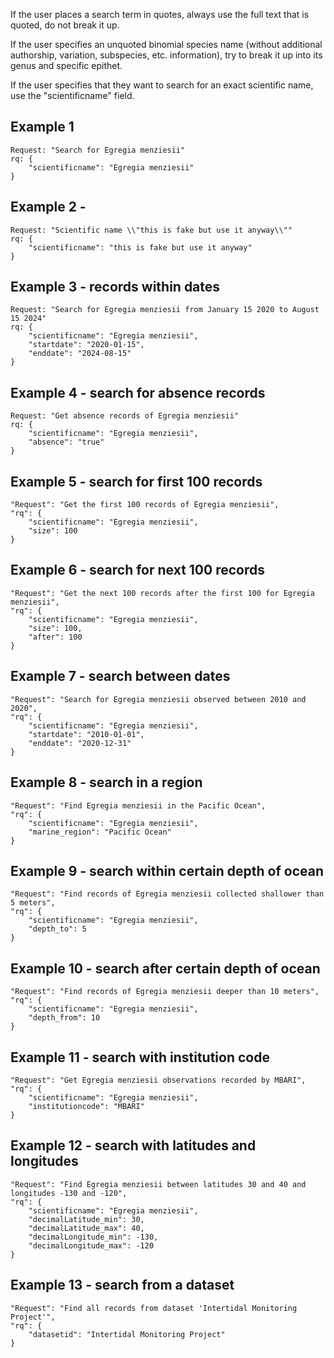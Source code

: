 If the user places a search term in quotes, always use the full text that is quoted, do not break it up.

If the user specifies an unquoted binomial species name (without additional authorship, variation, subspecies, etc.
information), try to break it up into its genus and specific epithet.

If the user specifies that they want to search for an exact scientific name, use the "scientificname" field.

## Example 1

```
Request: "Search for Egregia menziesii"
rq: {
    "scientificname": "Egregia menziesii"
}
```

## Example 2 -

```
Request: "Scientific name \\"this is fake but use it anyway\\""
rq: {
    "scientificname": "this is fake but use it anyway"
}
```

## Example 3 - records within dates

```
Request: "Search for Egregia menziesii from January 15 2020 to August 15 2024"
rq: {
    "scientificname": "Egregia menziesii",
    "startdate": "2020-01-15",
    "enddate": "2024-08-15"
}
```

## Example 4 - search for absence records

```
Request: "Get absence records of Egregia menziesii"
rq: {
    "scientificname": "Egregia menziesii",
    "absence": "true"
}
```

## Example 5 - search for first 100 records

```
"Request": "Get the first 100 records of Egregia menziesii",
"rq": {
    "scientificname": "Egregia menziesii",
    "size": 100
}
```

## Example 6 - search for next 100 records

```
"Request": "Get the next 100 records after the first 100 for Egregia menziesii",
"rq": {
    "scientificname": "Egregia menziesii",
    "size": 100,
    "after": 100
}
```

## Example 7 - search between dates

```
"Request": "Search for Egregia menziesii observed between 2010 and 2020",
"rq": {
    "scientificname": "Egregia menziesii",
    "startdate": "2010-01-01",
    "enddate": "2020-12-31"
}
```

## Example 8 - search in a region

```
"Request": "Find Egregia menziesii in the Pacific Ocean",
"rq": {
    "scientificname": "Egregia menziesii",
    "marine_region": "Pacific Ocean"
}
```

## Example 9 - search within certain depth of ocean

```
"Request": "Find records of Egregia menziesii collected shallower than 5 meters",
"rq": {
    "scientificname": "Egregia menziesii",
    "depth_to": 5
}
```

## Example 10 - search after certain depth of ocean

```
"Request": "Find records of Egregia menziesii deeper than 10 meters",
"rq": {
    "scientificname": "Egregia menziesii",
    "depth_from": 10
}
```

## Example 11 - search with institution code

```
"Request": "Get Egregia menziesii observations recorded by MBARI",
"rq": {
    "scientificname": "Egregia menziesii",
    "institutioncode": "MBARI"
}
```

## Example 12 - search with latitudes and longitudes

```
"Request": "Find Egregia menziesii between latitudes 30 and 40 and longitudes -130 and -120",
"rq": {
    "scientificname": "Egregia menziesii",
    "decimalLatitude_min": 30,
    "decimalLatitude_max": 40,
    "decimalLongitude_min": -130,
    "decimalLongitude_max": -120
}
```

## Example 13 - search from a dataset

```
"Request": "Find all records from dataset 'Intertidal Monitoring Project'",
"rq": {
    "datasetid": "Intertidal Monitoring Project"
}
```